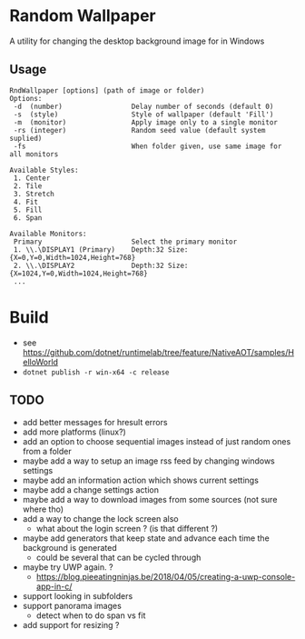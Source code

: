 # Random Wallpaper #
A utility for changing the desktop background image for in Windows

## Usage ##
```
RndWallpaper [options] (path of image or folder)
Options:
 -d  (number)                 Delay number of seconds (default 0)
 -s  (style)                  Style of wallpaper (default 'Fill')
 -m  (monitor)                Apply image only to a single monitor
 -rs (integer)                Random seed value (default system suplied)
 -fs                          When folder given, use same image for all monitors

Available Styles:
 1. Center
 2. Tile
 3. Stretch
 4. Fit
 5. Fill
 6. Span

Available Monitors:
 Primary                      Select the primary monitor
 1. \\.\DISPLAY1 (Primary)    Depth:32 Size:{X=0,Y=0,Width=1024,Height=768}
 2. \\.\DISPLAY2              Depth:32 Size:{X=1024,Y=0,Width=1024,Height=768}
 ...
```

# Build #
* see https://github.com/dotnet/runtimelab/tree/feature/NativeAOT/samples/HelloWorld
* ```dotnet publish -r win-x64 -c release```

## TODO ##
* add better messages for hresult errors
* add more platforms (linux?)
* add an option to choose sequential images instead of just random ones from a folder
* maybe add a way to setup an image rss feed by changing windows settings
* maybe add an information action which shows current settings
* maybe add a change settings action
* maybe add a way to download images from some sources (not sure where tho)
* add a way to change the lock screen also
  * what about the login screen ? (is that different ?)
* maybe add generators that keep state and advance each time the background is generated
  * could be several that can be cycled through
* maybe try UWP again. ?
  * https://blog.pieeatingninjas.be/2018/04/05/creating-a-uwp-console-app-in-c/
* support looking in subfolders
* support panorama images
  * detect when to do span vs fit
* add support for resizing ?
